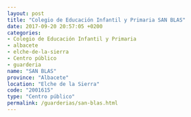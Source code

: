 ```yaml
---
layout: post
title: "Colegio de Educación Infantil y Primaria SAN BLAS"
date: 2017-09-20 20:57:05 +0200
categories:
- Colegio de Educación Infantil y Primaria
- albacete
- elche-de-la-sierra
- Centro público
- guarderia
name: "SAN BLAS"
province: "Albacete"
location: "Elche de la Sierra"
code: "2001615"
type: "Centro público"
permalink: /guarderias/san-blas.html
---
```

